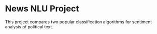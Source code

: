 # News NLU Project
This project compares two popular classification algorithms for sentiment analysis of political text. 


